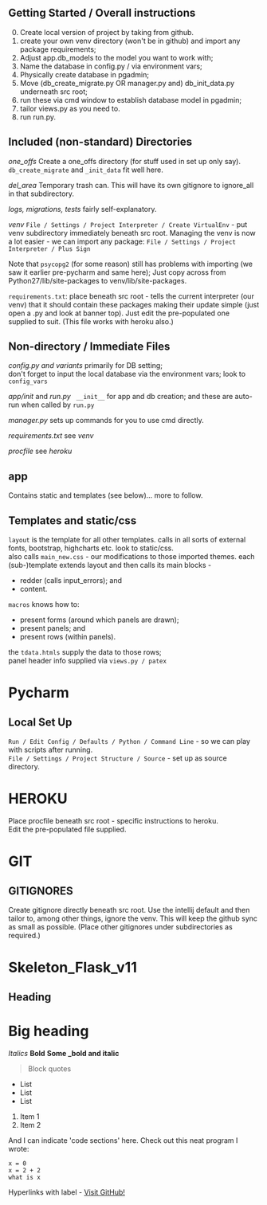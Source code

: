 ## Getting Started / Overall instructions
0. Create local version of project by taking from github.
1. create your own venv directory (won't be in github) and import any package requirements;
2. Adjust app.db_models to the model you want to work with;
3. Name the database in config.py / via environment vars;
4. Physically create database in pgadmin;
5. Move (db_create_migrate.py OR manager.py and) db_init_data.py underneath src root;
6. run these via cmd window to establish database model in pgadmin;
7. tailor views.py as you need to.
8. run run.py.


## Included (non-standard) Directories
*one_offs* Create a one_offs directory (for stuff used in set up only say).
`db_create_migrate` and `_init_data` fit well here.

*del_area* Temporary trash can. This will have its own gitignore to ignore_all in that subdirectory.

*logs, migrations, tests* fairly self-explanatory.

*venv*
`File / Settings / Project Interpreter / Create VirtualEnv` - put venv subdirectory immediately beneath src root.
Managing the venv is now a lot easier - we can import any package:
`File / Settings / Project Interpreter / Plus Sign`

Note that `psycopg2` (for some reason) still has problems with importing (we saw it earlier pre-pycharm and same here);
Just copy across from Python27/lib/site-packages to venv/lib/site-packages.

`requirements.txt`: place beneath src root - tells the current interpreter (our venv) that it should contain
these packages making their update simple (just open a .py and look at banner top).
Just edit the pre-populated one supplied to suit.
(This file works with heroku also.)


## Non-directory / Immediate Files  
*config.py and variants* primarily for DB setting;  
don't forget to input the local database via the environment vars;
 look to `config_vars`

*app/init* and *run.py*
 ` __init__` for app and db creation; and
 these are auto-run when called by `run.py`

*manager.py*
 sets up commands for you to use cmd directly.

*requirements.txt*
 see *venv*

*procfile*
 see *heroku*


## app  
Contains static and templates (see below)... more to follow.


## Templates and static/css  
`layout` is the template for all other templates.
 calls in all sorts of external fonts, bootstrap, highcharts etc.
 look to static/css.  
also calls `main_new.css` - our modifications to those imported themes.
 each (sub-)template extends layout and then calls its main blocks -
- redder (calls input_errors); and
- content.

`macros` knows how to:
- present forms (around which panels are drawn); 
- present panels; and 
- present rows (within panels).

the `tdata.htmls` supply the data to those rows;  
panel header info supplied via `views.py / patex`


# Pycharm 
## Local Set Up
`Run / Edit Config / Defaults / Python / Command Line` -
 so we can play with scripts after running.  
`File / Settings / Project Structure / Source` - set up as source directory.


# HEROKU
Place procfile beneath src root - specific instructions to heroku.  
Edit the pre-populated file supplied.


# GIT 
## GITIGNORES
Create gitignore directly beneath src root.
 Use the intellij default and then tailor to, among other things, ignore the venv.
 This will keep the github sync as small as possible.
 (Place other gitignores under subdirectories as required.)




# Skeleton_Flask_v11

## Heading
# Big heading

*Italics*
**Bold**
**Some _bold and italic**
> Block quotes

- List
- List
- List

1. Item 1
2. Item 2

And I can indicate 'code sections' here.
Check out this neat program I wrote:

```
x = 0
x = 2 + 2
what is x
```

Hyperlinks with label -
[Visit GitHub!](https://www.github.com)
